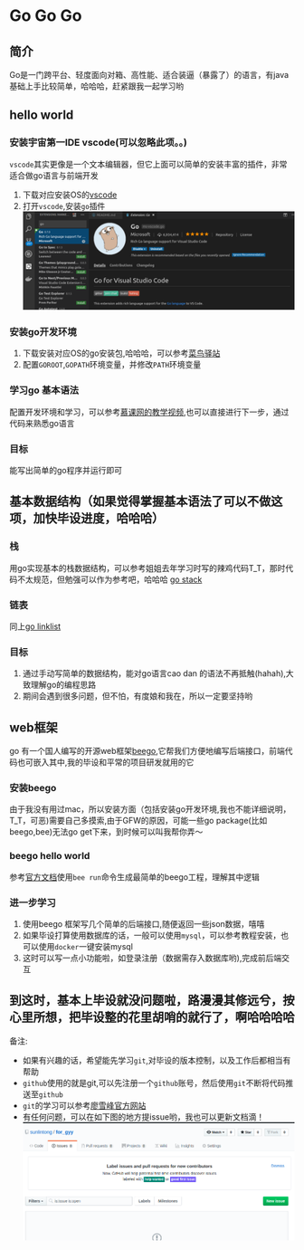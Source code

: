 # Go Go Go 
## 简介
Go是一门跨平台、轻度面向对箱、高性能、适合装逼（暴露了）的语言，有java基础上手比较简单，哈哈哈，赶紧跟我一起学习哟

## hello world
### 安装宇宙第一IDE vscode(可以忽略此项。。)
`vscode`其实更像是一个文本编辑器，但它上面可以简单的安装丰富的插件，非常适合做go语言与前端开发
1. 下载对应安装OS的[vscode](https://code.visualstudio.com/#alt-downloads)
2. 打开`vscode`,安装`go`插件  
![vscode](pictures/vscode_go.png)
### 安装go开发环境
1. 下载安装对应OS的go安装包,哈哈哈，可以参考[菜鸟驿站](http://www.runoob.com/go/go-environment.html)
2. 配置`GOROOT`,`GOPATH`环境变量，并修改`PATH`环境变量

### 学习go 基本语法
配置开发环境和学习，可以参考[慕课网的教学视频](https://www.imooc.com/learn/968),也可以直接进行下一步，通过代码来熟悉go语言


### 目标
能写出简单的go程序并运行即可
## 基本数据结构（如果觉得掌握基本语法了可以不做这项，加快毕设进度，哈哈哈）
### 栈
用go实现基本的栈数据结构，可以参考姐姐去年学习时写的辣鸡代码T_T，那时代码不太规范，但勉强可以作为参考吧，哈哈哈
[go stack](https://github.com/sunlintong/train2/blob/master/stack.go)
### 链表
同上[go linklist](https://github.com/sunlintong/train2/blob/master/linkList.go)
### 目标
1. 通过手动写简单的数据结构，能对go语言cao dan 的语法不再抵触(hahah),大致理解go的编程思路
2. 期间会遇到很多问题，但不怕，有度娘和我在，所以一定要坚持哟

## web框架
go 有一个国人编写的开源web框架[beego](beego.me),它帮我们方便地编写后端接口，前端代码也可嵌入其中,我的毕设和平常的项目研发就用的它
### 安装beego
由于我没有用过mac，所以安装方面（包括安装go开发环境,我也不能详细说明，T_T，可恶)需要自己多摸索,由于GFW的原因，可能一些go package(比如beego,bee)无法go get下来，到时候可以叫我帮你弄～
### beego hello world
参考[官方文档](https://beego.me/quickstart)使用`bee run`命令生成最简单的beego工程，理解其中逻辑
### 进一步学习
1. 使用beego 框架写几个简单的后端接口,随便返回一些json数据，嘻嘻
2. 如果毕设打算使用数据库的话，一般可以使用`mysql`，可以参考教程安装，也可以使用`docker`一键安装mysql
3. 这时可以写一点小功能啦，如登录注册（数据需存入数据库哟),完成前后端交互

## 到这时，基本上毕设就没问题啦，路漫漫其修远兮，按心里所想，把毕设整的花里胡哨的就行了，啊哈哈哈哈  


备注:
- 如果有兴趣的话，希望能先学习`git`,对毕设的版本控制，以及工作后都相当有帮助
- `github`使用的就是git,可以先注册一个`github`账号，然后使用`git`不断将代码推送至`github`
- `git`的学习可以参考[廖雪峰官方网站](https://www.liaoxuefeng.com/wiki/0013739516305929606dd18361248578c67b8067c8c017b000)
- 有任何问题，可以在如下图的地方提issue哟，我也可以更新文档滴！  
![issue](pictures/issue.png)
